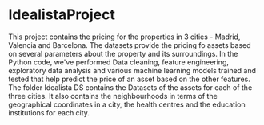 # IdealistaProject
This project contains the pricing for the properties in 3 cities - Madrid, Valencia and Barcelona.
The datasets provide the pricing fo assets based on several parameters about the property and its surroundings.
In the Python code, we've performed Data cleaning, feature engineering, exploratory data analysis and various machine learning models trained and tested that help predict the price of an asset based on the other features.
The folder Idealista DS contains the Datasets of the assets for each of the three cities.
It also contains the neighbourhoods in terms of the geographical coordinates in a city, the health centres and the education institutions for each city.
